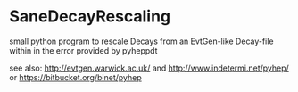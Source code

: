SaneDecayRescaling
==================

small python program to rescale Decays from an EvtGen-like Decay-file within in the error provided by pyheppdt



see also: http://evtgen.warwick.ac.uk/ and http://www.indetermi.net/pyhep/ or https://bitbucket.org/binet/pyhep